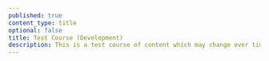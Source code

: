 ```yaml
---
published: true
content_type: title
optional: false
title: Test Course (Development)
description: This is a test course of content which may change over time
---
```

